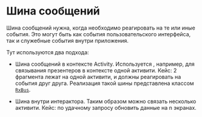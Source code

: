 # Шина сообщений

Шина сообщений нужна, когда необходимо реагировать на те или иные события.
Это могут быть как события пользовательского интерфейса, так и служебные
события внутри приложения.

Тут используются два подхода:

- Шина сообщений в контексте Activity. Используется , например, для связывания
презентеров в контексте одной активити. Кейс: 2 фрагмента лежат на одной активити,
и должны реагировать на события друг друга. Реализация такой шины представлена
классом [`RxBus`](../../core-ui/src/main/java/ru/surfstudio/android/core/ui/bus/RxBus.java).

- Шина внутри интерактора. Таким образом можно связать несколько активити.
Кейс: по удачному запросу обновить данные на n экранах.
